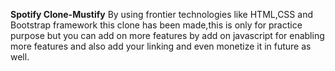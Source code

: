 ****Spotify Clone-Mustify****
By using frontier technologies like HTML,CSS and Bootstrap framework this clone has been made,this is only for practice purpose but you can add on more features by add on javascript for enabling more features and also add your linking and even monetize it in future as well.

